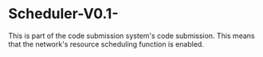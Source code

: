 # Scheduler-V0.1-
This is part of the code submission system's code submission. This means that the network's resource scheduling function is enabled.
